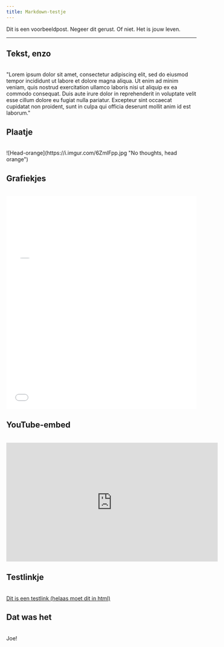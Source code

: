 ```yaml
---
title: Markdown-testje
---
```

Dit is een voorbeeldpost. Negeer dit gerust. Of niet. Het is jouw leven.

___

## Tekst, enzo
<br>
"Lorem ipsum dolor sit amet, consectetur adipiscing elit, sed do eiusmod tempor incididunt ut labore et dolore magna aliqua. Ut enim ad minim veniam, quis nostrud exercitation ullamco laboris nisi ut aliquip ex ea commodo consequat. Duis aute irure dolor in reprehenderit in voluptate velit esse cillum dolore eu fugiat nulla pariatur. Excepteur sint occaecat cupidatat non proident, sunt in culpa qui officia deserunt mollit anim id est laborum."

## Plaatje
<br>
![Head-orange](https://i.imgur.com/6ZmlFpp.jpg "No thoughts, head orange")

## Grafiekjes
<br>
<iframe title="Aantal meldingen digitale oplichting" aria-label="Bar Chart" id="datawrapper-chart-kUs24" src="//datawrapper.dwcdn.net/kUs24/1/" scrolling="no" frameborder="0" style="width: 0; min-width: 100% !important; border: none;" height="165"></iframe><script type="text/javascript">!function(){"use strict";window.addEventListener("message",function(a){if(void 0!==a.data["datawrapper-height"])for(var e in a.data["datawrapper-height"]){var t=document.getElementById("datawrapper-chart-"+e)||document.querySelector("iframe[src*='"+e+"']");t&&(t.style.height=a.data["datawrapper-height"][e]+"px")}})}();
</script>
<br>
<iframe title="Totale schade door digitale oplichting" aria-label="Column Chart" id="datawrapper-chart-lGt5y" src="//datawrapper.dwcdn.net/lGt5y/1/" scrolling="no" frameborder="0" style="width: 0; min-width: 100% !important; border: none;" height="400"></iframe><script type="text/javascript">!function(){"use strict";window.addEventListener("message",function(a){if(void 0!==a.data["datawrapper-height"])for(var e in a.data["datawrapper-height"]){var t=document.getElementById("datawrapper-chart-"+e)||document.querySelector("iframe[src*='"+e+"']");t&&(t.style.height=a.data["datawrapper-height"][e]+"px")}})}();
</script>

## YouTube-embed
<br>
<div class="video"><iframe width="560" height="315" src="https://www.youtube.com/embed/g72A9dVV18M" frameborder="0" allow="accelerometer; autoplay; encrypted-media; gyroscope; picture-in-picture" allowfullscreen></iframe></div>

## Testlinkje
<br>
<a href="https://daanvanmonsjou.nl" target="_blank">Dit is een testlink (helaas moet dit in html)</a>

## Dat was het
<br>
Joe!
<br>
